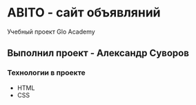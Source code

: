 # ABITO - сайт объявляний
Учебный проект Glo Academy

## Выполнил проект - Александр Суворов

### Технологии в проекте
- HTML
- CSS

